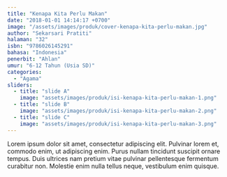 ```yaml
---
title: "Kenapa Kita Perlu Makan"
date: "2018-01-01 14:14:17 +0700"
image: "/assets/images/produk/cover-kenapa-kita-perlu-makan.jpg"
author: "Sekarsari Pratiti"
halaman: "32"
isbn: "9786026145291"
bahasa: "Indonesia"
penerbit: "Ahlan"
umur: "6-12 Tahun (Usia SD)"
categories: 
  - "Agama"
sliders: 
  - title: "slide A"
    image: "assets/images/produk/isi-kenapa-kita-perlu-makan-1.png"
  - title: "slide B"
    image: "assets/images/produk/isi-kenapa-kita-perlu-makan-2.png"
  - title: "slide C"
    image: "assets/images/produk/isi-kenapa-kita-perlu-makan-3.png"
---
```


Lorem ipsum dolor sit amet, consectetur adipiscing elit. Pulvinar lorem et, commodo enim, ut adipiscing enim. Purus nullam tincidunt suscipit ornare tempus. Duis ultrices nam pretium vitae pulvinar pellentesque fermentum curabitur non. Molestie enim nulla tellus neque, vestibulum enim quisque.
